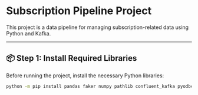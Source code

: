 # Subscription Pipeline Project

This project is a data pipeline for managing subscription-related data using Python and Kafka.

---

## 📦 Step 1: Install Required Libraries

Before running the project, install the necessary Python libraries:

```bash
python -m pip install pandas faker numpy pathlib confluent_kafka pyodbc
